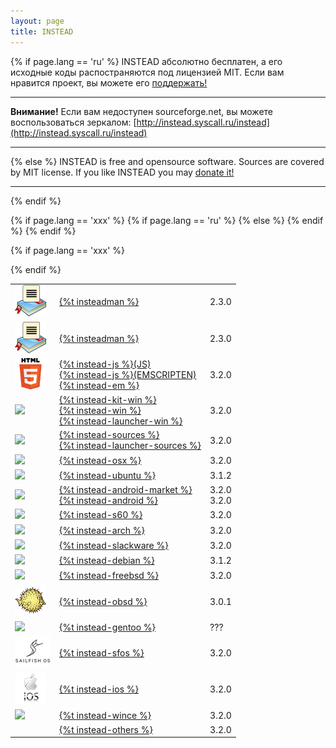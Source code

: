 ```yaml
---
layout: page
title: INSTEAD
---
```

{% if page.lang == 'ru' %}
INSTEAD абсолютно бесплатен, а его исходные коды распостраняются под лицензией MIT.
Если вам нравится проект, вы можете его <a class='donate-link' href="{% if page.lang != 'und' and link.external != true %}/{{ page.lang }}{% endif %}/donate/">поддержать!</a>
- - - - -
**Внимание!** Если вам недоступен sourceforge.net, вы можете воспользоваться
зеркалом: 
[http://instead.syscall.ru/instead](http://instead.syscall.ru/instead)
- - - - -

{% else %}
INSTEAD is free and opensource software. Sources are covered by MIT license.
If you like INSTEAD you may <a class='donate-link' href="{% if page.lang != 'und' and link.external != true %}/{{ page.lang }}{% endif %}/donate/">donate it!</a>
- - - - -

{% endif %}
<table class='download' align="center">
{% if page.lang == 'xxx' %}
{% if page.lang == 'ru' %}
<tr>
<td><img src="/images/insteadman-logo.png"></td>
<td>
<a href="http://instead.club">{%t insteadman %}</a><br>
</td>
<td>2.3.0</td>
</tr>
{% else %}
<tr>
<td><img src="/images/insteadman-logo.png"></td>
<td>
<a href="http://instead.club/en">{%t insteadman %}</a><br>
</td>
<td>2.3.0</td>
</tr>
{% endif %}
{% endif %}

<tr>
<td><img src="/images/html5_logo.png"/></td>
<td>
<a href="http://instead-games.ru/index.php?online=1">{%t instead-js %}(JS)</a><br>
<a href="http://instead.itch.io">{%t instead-js %}(EMSCRIPTEN)</a><br>
<a href="http://downloads.sourceforge.net/project/instead/instead/3.2.0/instead-em-3.2.0.zip">{%t instead-em %}</a><br>
</td>
<td>3.2.0</td>
</tr>

<tr>
<td><img src="/images/win_logo.png"/></td>
<td>
<a href="http://downloads.sourceforge.net/project/instead/instead/3.2.0/instead-kit-3.2.0.exe">{%t instead-kit-win %}</a><br>
<a href="http://downloads.sourceforge.net/project/instead/instead/3.2.0/instead-3.2.0.exe">{%t instead-win %}</a><br>
<a href="http://downloads.sourceforge.net/project/instead/instead-launcher/instead-launcher-0.7.0.exe">{%t instead-launcher-win %}</a><br>
</td>
<td>3.2.0</td>
</tr>

<tr>
<td><img src="/images/sources_logo.png"/></td>
<td><a href="http://downloads.sourceforge.net/project/instead/instead/3.2.0/instead_3.2.0.tar.gz">{%t instead-sources %}</a><br>
<a href="http://downloads.sourceforge.net/project/instead/instead-launcher/instead-launcher_0.7.0.tar.gz">{%t instead-launcher-sources %}</a></td>
<td>3.2.0</td>
</tr>

<tr>
<td><img src="/images/mac_logo.png"/></td>
<td><a href="http://downloads.sourceforge.net/project/instead/instead/3.2.0/Instead-3.2.0.dmg">{%t instead-osx %}</a></td>
<td>3.2.0</td>
</tr>


<tr>
<td><img src="/images/ubuntu_logo.png"/></td>
<td><a href="http://launchpad.net/~instead/+archive/ppa">{%t instead-ubuntu %}</a></td>
<td>3.1.2</td>
</tr>

<tr>
<td><img src="/images/android_logo.png"/></td>
<td><a href="https://play.google.com/store/apps/details?id=com.nlbhub.instead.launcher">{%t instead-android-market %}</a><br>
<a href="https://nlbproject.com/dist/instead/instead-ng-3.2.0.apk">{%t instead-android %}</a></td>
<td>3.2.0<br/>3.2.0</td>
</tr>

<tr>
<td><img src="/images/s60_logo.png"/></td>
<td><a href="http://downloads.sourceforge.net/project/instead/instead/3.2.0/instead-3.2.0.sis">{%t instead-s60 %}</a></td>
<td>3.2.0</td>
</tr>

<tr>
<td><img src="/images/arch_logo.png"/></td>
<td><a href="https://aur.archlinux.org/packages/instead/">{%t instead-arch %}</a></td>
<td>3.2.0</td>
</tr>

<tr>
<td><img src="/images/slackware_logo.png"/></td>
<td><a href="https://slackbuilds.org/repository/14.2/games/instead/">{%t instead-slackware %}</a></td>
<td>3.2.0</td>
</tr>

<tr>
<td><img src="/images/debian_logo.png"/></td>
<td><a href="https://packages.debian.org/unstable/instead">{%t instead-debian %}</a></td>
<td>3.1.2</td>
</tr>

<tr>
<td><img src="/images/freebsd_logo.png"/></td>
<td><a href="http://svnweb.freebsd.org/ports/head/games/instead/">{%t instead-freebsd %}</a></td>
<td>3.2.0</td>
</tr>

<tr>
<td><img src="/images/obsd_logo.png"/></td>
<td><a href="http://cvsweb.openbsd.org/cgi-bin/cvsweb/ports/games/instead/">{%t instead-obsd %}</a></td>
<td>3.0.1</td>
</tr>

<tr>
<td><img src="/images/gentoo_logo.png"/></td>
<td><a href="http://instead.syscall.ru/wiki/ru/install/gentoo">{%t instead-gentoo %}</a></td>
<td>???</td>
</tr>

<tr>
<td><img src="/images/sfos_logo.png"/></td>
<td><a href="https://openrepos.net/content/gl00my/instead">{%t instead-sfos %}</a></td>
<td>3.2.0</td>
</tr>

{% if page.lang == 'xxx' %}
<tr>
<td><img src="/images/ios_logo.png"/></td>
<td><a href="http://downloads.sourceforge.net/project/instead/instead/3.2.0/INSTEAD-3.2.0.ipa">{%t instead-ios %}</a></td>
<td>3.2.0</td>
</tr>

<tr>
<td><img src="/images/windows_mobile_logo.png"/></td>
<td><a href="http://downloads.sourceforge.net/project/instead/instead/3.2.0/instead-3.2.0-wince.zip">{%t instead-wince %}</a></td>
<td>3.2.0</td>
</tr>
{% endif %}

<tr>
<td></td>
<td><a href="http://sourceforge.net/projects/instead/files/instead/3.2.0/">{%t instead-others %}</td>
<td>3.2.0</td>
</tr>

</table>
